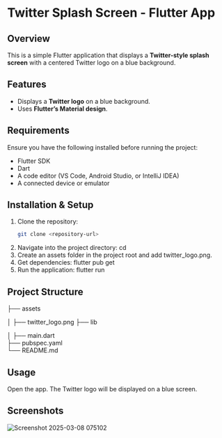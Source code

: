 # Twitter Splash Screen - Flutter App

## Overview
This is a simple Flutter application that displays a **Twitter-style splash screen** with a centered Twitter logo on a blue background. 

## Features
- Displays a **Twitter logo** on a blue background.
- Uses **Flutter’s Material design**.


## Requirements
Ensure you have the following installed before running the project:
- Flutter SDK  
- Dart  
- A code editor (VS Code, Android Studio, or IntelliJ IDEA)  
- A connected device or emulator  

## Installation & Setup
1. Clone the repository:  
   ```sh
   git clone <repository-url>
2. Navigate into the project directory:
   cd <project-folder>
3. Create an assets folder in the project root and add twitter_logo.png.
4. Get dependencies:
   flutter pub get
5. Run the application:
   flutter run

## Project Structure
├── assets

│   ├── twitter_logo.png 
├── lib

│   ├── main.dart        
├── pubspec.yaml         
└── README.md            

## Usage
Open the app.
The Twitter logo will be displayed on a blue screen.

## Screenshots
![Screenshot 2025-03-08 075102](https://github.com/user-attachments/assets/b5117528-f993-42b2-b0c0-1f5ba8f5b41d)
